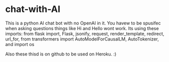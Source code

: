 # chat-with-AI
This is a python AI chat bot with no OpenAI in it. You havew to be spusifec when asking questions things like Hi and Hello wont work. Its using these imports: from flask import, Flask, jsonify, request, render_template, redirect, url_for, from transformers import AutoModelForCausalLM, AutoTokenizer, and import os   

Also these thisd is on github to be used on Heroku. :)
